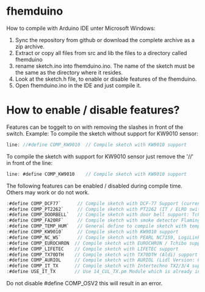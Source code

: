 fhemduino
=========


How to compile with Arduino IDE unter Microsoft Windows:


1. Sync the repository from github or download the complete archive as a zip archive.
2. Extract or copy all files from src and lib the files to a directory called fhemduino
3. rename sketch.ino into fhemduino.ino. The name of the sketch must be the same as the directory where it resides.
4. Look at the sketch.h file, to enable or disable features of the fhemduino.
5. Open fhemduino.ino in the IDE and just compile it.


How to enable / disable features?
=========

Features can be toggelt to on with removing the slashes in front of the switch.
Example:
To compile the sketch without support for KW9010 sensor: 
```C
line: //#define COMP_KW9010  // Compile sketch with KW9010 support
```   
To compile the sketch with support for KW9010 sensor just remove the '//' in front of the line:
```C
line: #define COMP_KW9010    // Compile sketch with KW9010 support
```


The following features can be enabled / disabled during compile time. Others may work or do not work.

```C
:#define COMP_DCF77`      // Compile sketch with DCF-77 Support (currently disableling this is not working, has still to be done)
:#define COMP_PT2262`     // Compile sketch with PT2262 (IT / ELRO switches)
:#define COMP_DOORBELL`   // Compile sketch with door bell support: Tchibo / Heidemann HX Pocket (70283)
:#define COMP_FA20RF`     // Compile sketch with smoke detector Flamingo FA20RF / ELRO RM150RF
:#define COMP_TEMP_HUM`   // General define to compile sketch with temperature / humidity devices
:#define COMP_KW9010`     // Compile sketch with KW9010 support
:#define COMP_NC_WS`      // Compile sketch with PEARL NC7159, LogiLink WS0002 support
:#define COMP_EUROCHRON  // Compile sketch with EUROCHRON / Tchibo support
:#define COMP_LIFETEC    // Compile sketch with LIFETEC support
:#define COMP_TX70DTH    // Compile sketch with TX70DTH (Aldi) support
:#define COMP_AURIOL     // Compile sketch with AURIOL (Lidl Version: 09/2013); only temperature
:#define COMP_IT_TX      // Compile sketch with Intertechno TX2/3/4 support
:#define USE_IT_TX       // Use 14_CUL_TX.pm Module which is already included in fhem. If not defined, the 14_fhemduino_Env module will be used.
```

Do not disable #define COMP_OSV2 this will result in an error.
